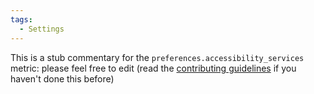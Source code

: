 ```yaml
---
tags:
  - Settings
---
```


This is a stub commentary for the `preferences.accessibility_services` metric: please feel free to edit (read the
[contributing guidelines](https://github.com/mozilla/glean-annotations/blob/main/CONTRIBUTING.md)
if you haven't done this before)
